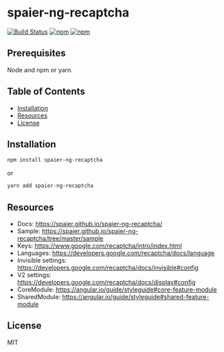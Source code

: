 # spaier-ng-recaptcha

[![Build Status](https://travis-ci.org/Spaier/spaier-ng-recaptcha.svg?branch=master)](https://travis-ci.org/Spaier/spaier-ng-recaptcha)
[![npm](https://img.shields.io/npm/v/spaier-ng-recaptcha.svg)](https://www.npmjs.com/package/spaier-ng-recaptcha)
[![npm](https://img.shields.io/npm/l/spaier-ng-recaptcha.svg)](https://www.npmjs.com/package/spaier-ng-recaptcha)

## Prerequisites

Node and npm or yarn.

## Table of Contents

* [Installation](#installation)
* [Resources](#resources)
* [License](#license)

## Installation

```bash
npm install spaier-ng-recaptcha
```

or

```bash
yarn add spaier-ng-recaptcha
```

## Resources

* Docs: <https://spaier.github.io/spaier-ng-recaptcha/>
* Sample: <https://spaier.github.io/spaier-ng-recaptcha/tree/master/sample>
* Keys: <https://www.google.com/recaptcha/intro/index.html>
* Languages: <https://developers.google.com/recaptcha/docs/language>
* Invisible settings: <https://developers.google.com/recaptcha/docs/invisible#config>
* V2 settings: <https://developers.google.com/recaptcha/docs/display#config>
* CoreModule: <https://angular.io/guide/styleguide#core-feature-module>
* SharedModule: <https://angular.io/guide/styleguide#shared-feature-module>

## License

MIT
